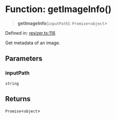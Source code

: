 # Function: getImageInfo()

> **getImageInfo**(`inputPath`): `Promise`\<`object`\>

Defined in:
[resizer.ts:116](https://github.com/The-Node-Forge/image-resizer-cli/blob/3516744fc1de767ca36fafd57c7d2b23a0c4172e/src/resizer.ts#L116)

Get metadata of an image.

## Parameters

### inputPath

`string`

## Returns

`Promise`\<`object`\>
